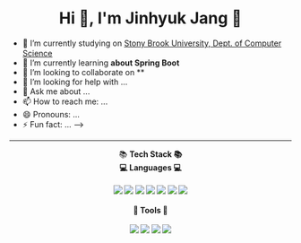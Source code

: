 # <div align="center">Hi 👋, I'm Jinhyuk Jang :otter: </div>





- 🔭 I’m currently studying on [Stony Brook University, Dept. of Computer Science](https://www.stonybrook.edu/)     <img src="https://upload.wikimedia.org/wikipedia/commons/e/ec/Stony_Brook_Athletics_Primary_Logo.png" width="20" height="15"/>
- 🌱 I’m currently learning **about Spring Boot**
- 👯 I’m looking to collaborate on **
- 🤔 I’m looking for help with ...
- 💬 Ask me about ...
- 📫 How to reach me: ...
- 😄 Pronouns: ...
- ⚡ Fun fact: ...
-->
___

<div align="center"> 📚 <Strong>Tech Stack<Strong> 📚 </div>
	
<div align="center"> 💻 Languages 💻 </div>
<br/>
	
<div align="center">
	<img src="https://img.shields.io/badge/Java-007396?style=flat&logo=Java&logoColor=white" />
	<img src="https://img.shields.io/badge/C-A8B9CC?style=flat&logo=C&logoColor=white"/>
	<img src="https://img.shields.io/badge/HTML5-E34F26?style=flat&logo=HTML5&logoColor=white" />
	<img src="https://img.shields.io/badge/CSS3-1572B6?style=flat&logo=CSS3&logoColor=white" />
	<img src="https://img.shields.io/badge/JavaScript-F7DF1E?style=flat&logo=JavaScript&logoColor=white" />
	<img src="https://img.shields.io/badge/Python-3776AB?style=flat&logo=Python&logoColor=white" />
	<img src="https://img.shields.io/badge/Oracle-F80000?style=flat&logo=Oracle SQL&logoColor=white" />
</div>
<br/>
<div align="center"> 🔨 Tools 🔨 </div>
<br/>	

<div align="center">
	<img src="https://img.shields.io/badge/Intellijidea-000000?style=flat&logo=Intellijidea&logoColor=white"/>
	<img src="https://img.shields.io/badge/Visualstudio-5C2D91?style=flat&logo=Visualstudio&logoColor=white"/>
	<img src="https://img.shields.io/badge/Visualstudiocode-007ACC?style=flat&logo=Visualstudiocode&logoColor=white"/>
	<img src="https://img.shields.io/badge/Datagrip-000000?style=flat&logo=Datagrip&logoColor=white"/>
	
</div>




